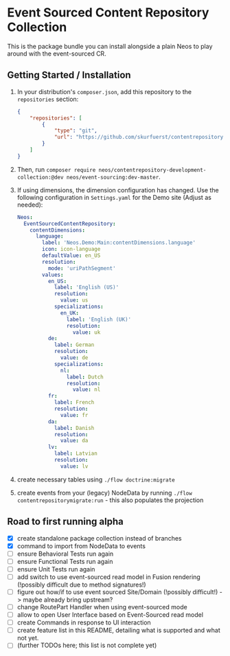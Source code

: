# Event Sourced Content Repository Collection

This is the package bundle you can install alongside a plain Neos to play around with the event-sourced CR.

## Getting Started / Installation

1. In your distribution's `composer.json`, add this repository to the `repositories` section:

    ```json
    {
        "repositories": [
            {
                "type": "git",
                "url": "https://github.com/skurfuerst/contentrepository-development-collection.git"
            }
        ]
    }
    ```

2. Then, run `composer require neos/contentrepository-development-collection:@dev neos/event-sourcing:dev-master`.

3. If using dimensions, the dimension configuration has changed. Use the following configuration in `Settings.yaml` for the Demo site (Adjust as needed):

    ```yaml
    Neos:
      EventSourcedContentRepository:
        contentDimensions:
          language:
            label: 'Neos.Demo:Main:contentDimensions.language'
            icon: icon-language
            defaultValue: en_US
            resolution:
              mode: 'uriPathSegment'
            values:
              en_US:
                label: 'English (US)'
                resolution:
                  value: us
                specializations:
                  en_UK:
                    label: 'English (UK)'
                    resolution:
                      value: uk
              de:
                label: German
                resolution:
                  value: de
                specializations:
                  nl:
                    label: Dutch
                    resolution:
                      value: nl
              fr:
                label: French
                resolution:
                  value: fr
              da:
                label: Danish
                resolution:
                  value: da
              lv:
                label: Latvian
                resolution:
                  value: lv
    
    ```

4. create necessary tables using `./flow doctrine:migrate`

5. create events from your (legacy) NodeData by running `./flow contentrepositorymigrate:run` - this also populates the projection


## Road to first running alpha

- [x] create standalone package collection instead of branches
- [x] command to import from NodeData to events
- [ ] ensure Behavioral Tests run again
- [ ] ensure Functional Tests run again
- [ ] ensure Unit Tests run again
- [ ] add switch to use event-sourced read model in Fusion rendering (!possibly difficult due to method signatures!)
- [ ] figure out how/if to use event sourced Site/Domain (!possibly difficult!) -> maybe already bring upstream?
- [ ] change RoutePart Handler when using event-sourced mode
- [ ] allow to open User Interface based on Event-Sourced read model
- [ ] create Commands in response to UI interaction
- [ ] create feature list in this README, detailing what is supported and what not yet.
- [ ] (further TODOs here; this list is not complete yet)
